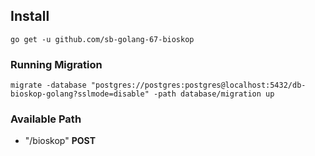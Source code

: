 ## Install
`go get -u github.com/sb-golang-67-bioskop`

### Running Migration
`migrate -database "postgres://postgres:postgres@localhost:5432/db-bioskop-golang?sslmode=disable" -path database/migration up`

### Available Path
- "/bioskop" **POST**